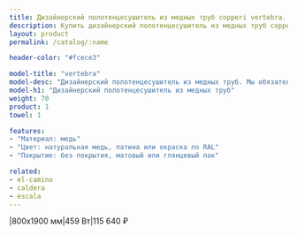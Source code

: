 ```yaml
---
title: Дизайнерский полотенцесушитель из медных труб copperi vertebra. Цены и размеры.
description: Купить дизайнерский полотенцесушитель из медных труб copperi vertebra в Москве по цене производителя.
layout: product
permalink: /catalog/:name

header-color: "#fcece3"

model-title: "vertebra"
model-desc: "Дизайнерский полотенцесушитель из медных труб. Мы обязательно когда-нибудь придумаем крутое описание для этой модели, но сейчас совсем не до того. Посмотрите пока на картинки, всё и так понятно. А если не понятно, позвоните нам и мы всё расскажем. Или напишите, если не любите звонить."
model-h1: "Дизайнерский полотенцесушитель из медных труб"
weight: 70
product: 1
towel: 1

features:
- "Материал: медь"
- "Цвет: натуральная медь, патина или окраска по RAL"
- "Покрытие: без покрытия, матовый или глянцевый лак"

related:
- el-camino
- caldera
- escala
---
```

|800x1900 мм|459 Вт|115 640 ₽